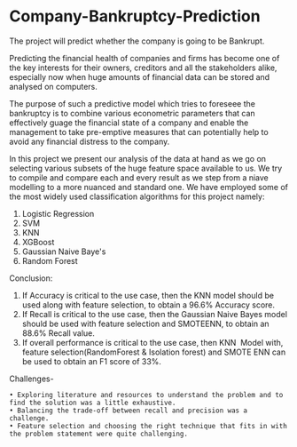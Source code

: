 # Company-Bankruptcy-Prediction
The project will predict whether the company is going to be Bankrupt.

Predicting the financial health of companies and firms has become one of the key interests for their owners, creditors and all the stakeholders alike, especially now when huge amounts of financial data can be stored and analysed on computers.

The purpose of such a predictive model which tries to foreseee the bankruptcy is to combine various econometric parameters that can effectively guage the financial state of a company and enable the management to take pre-emptive measures that can potentially help to avoid any financial distress to the company.

In this project we present our analysis of the data at hand as we go on selecting various subsets of the huge feature space available to us. We try to compile and compare each and every result as we step from a niave modelling to a more nuanced and standard one. We have employed some of the most widely used classification algorithms for this project namely:
1. Logistic Regression
2. SVM
3. KNN
4. XGBoost
5. Gaussian Naive Baye's
6. Random Forest

Conclusion:

1. If Accuracy is critical to the use case, then the KNN model should be used along with feature selection, to obtain a 96.6% Accuracy score.
2. If Recall is critical to the use case, then the Gaussian Naive Bayes model should be used with feature selection and SMOTEENN, to obtain an 88.6% Recall value.
3. If overall performance is critical to the use case, then KNN  Model with, feature selection(RandomForest & Isolation forest) and SMOTE ENN can be used to obtain an F1 score of 33%.
    
Challenges-

    • Exploring literature and resources to understand the problem and to find the solution was a little exhaustive.
    • Balancing the trade-off between recall and precision was a challenge.
    • Feature selection and choosing the right technique that fits in with the problem statement were quite challenging.

